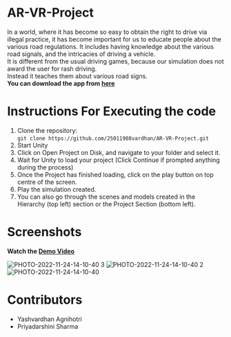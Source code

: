 # AR-VR-Project

  In a world, where it has become so easy to obtain the right to
drive via illegal practice, it has become important for us to
educate people about the various road regulations. It
includes having knowledge about the various road signals,
and the intricacies of driving a vehicle.<br>
  It is different from the usual driving games, because our
simulation does not award the user for rash driving.<br>
  Instead it teaches them about various road signs.<br>
  **You can download the app from [here](https://github.com/25011908vardhan/AR-VR-Project/blob/main/VRapp.apk)**
 
 # Instructions For Executing the code
 1) Clone the repository: <br>
		```git clone https://github.com/25011908vardhan/AR-VR-Project.git``` <br>
 2) Start Unity <br>
 3) Click on Open Project on Disk, and navigate to your folder and select it.<br>
 4) Wait for Unity to load your project (Click Continue if prompted anything during the process) <br>
 5) Once the Project has finished loading, click on the play button on top centre of the screen. <br>
 6) Play the simulation created. <br>
 7) You can also go through the scenes and models created in the Hierarchy (top left) section or the Project Section (bottom left). 

# Screenshots
**Watch the [Demo Video](https://drive.google.com/drive/folders/1XiUvWzdFOW_DemQ7jTIru_qjGZZFGoAn?usp=sharing)**

![PHOTO-2022-11-24-14-10-40 3](https://user-images.githubusercontent.com/83510699/204042813-dd9abe53-ce57-4b96-85d3-7db5430008d1.jpg)
![PHOTO-2022-11-24-14-10-40 2](https://user-images.githubusercontent.com/83510699/204042846-c61aa3ce-8492-4ab5-b040-a5c313b56428.jpg)
![PHOTO-2022-11-24-14-10-40](https://user-images.githubusercontent.com/83510699/204042871-56bdecbe-2cac-4b51-bbf7-075074a07d1b.jpg)

# Contributors <br>
- Yashvardhan Agnihotri<br>
- Priyadarshini Sharma

